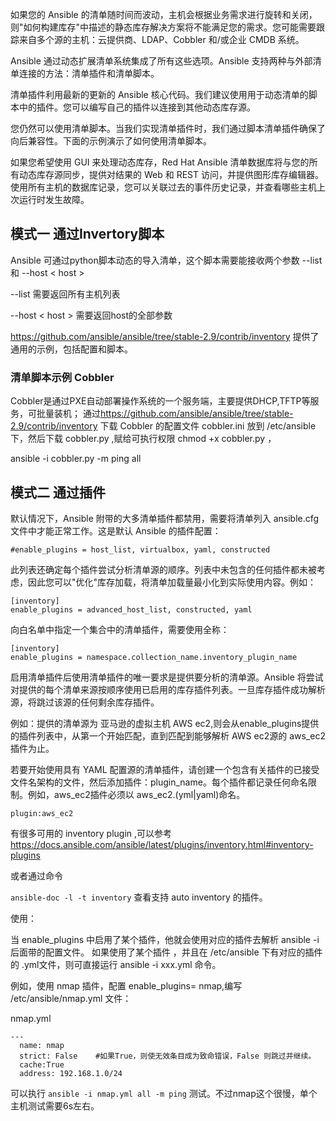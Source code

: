 如果您的 Ansible 的清单随时间而波动，主机会根据业务需求进行旋转和关闭，则"如何构建库存"中描述的静态库存解决方案将不能满足您的需求。您可能需要跟踪来自多个源的主机：云提供商、LDAP、Cobbler 和/或企业 CMDB 系统。

Ansible 通过动态扩展清单系统集成了所有这些选项。Ansible 支持两种与外部清单连接的方法：清单插件和清单脚本。


清单插件利用最新的更新的 Ansible 核心代码。我们建议使用用于动态清单的脚本中的插件。您可以编写自己的插件以连接到其他动态库存源。

您仍然可以使用清单脚本。当我们实现清单插件时，我们通过脚本清单插件确保了向后兼容性。下面的示例演示了如何使用清单脚本。

如果您希望使用 GUI 来处理动态库存，Red Hat Ansible 清单数据库将与您的所有动态库存源同步，提供对结果的 Web 和 REST 访问，并提供图形库存编辑器。使用所有主机的数据库记录，您可以关联过去的事件历史记录，并查看哪些主机上次运行时发生故障。

## 模式一 通过Invertory脚本
Ansible 可通过python脚本动态的导入清单，这个脚本需要能接收两个参数 --list 和 --host < host >

--list 需要返回所有主机列表

--host < host > 需要返回host的全部参数

<https://github.com/ansible/ansible/tree/stable-2.9/contrib/inventory> 提供了通用的示例，包括配置和脚本。



### 清单脚本示例 Cobbler

Cobbler是通过PXE自动部署操作系统的一个服务端，主要提供DHCP,TFTP等服务，可批量装机；
通过<https://github.com/ansible/ansible/tree/stable-2.9/contrib/inventory> 下载 Cobbler 的配置文件 cobbler.ini 放到 /etc/ansible 下，然后下载 cobbler.py ,赋给可执行权限 chmod +x cobbler.py ，

ansible -i cobbler.py -m ping all



## 模式二 通过插件

默认情况下，Ansible 附带的大多清单插件都禁用，需要将清单列入 ansible.cfg 文件中才能正常工作。这是默认 Ansible 的插件配置：

    #enable_plugins = host_list, virtualbox, yaml, constructed

此列表还确定每个插件尝试分析清单源的顺序。列表中未包含的任何插件都未被考虑，因此您可以"优化"库存加载，将清单加载量最小化到实际使用内容。例如：

    [inventory]
    enable_plugins = advanced_host_list, constructed, yaml

向白名单中指定一个集合中的清单插件，需要使用全称：

    [inventory]
    enable_plugins = namespace.collection_name.inventory_plugin_name


启用清单插件后使用清单插件的唯一要求是提供要分析的清单源。Ansible 将尝试对提供的每个清单来源按顺序使用已启用的库存插件列表。一旦库存插件成功解析源，将跳过该源的任何剩余库存插件。

例如：提供的清单源为 亚马逊的虚拟主机 AWS ec2,则会从enable_plugins提供的插件列表中，从第一个开始匹配，直到匹配到能够解析 AWS ec2源的 aws_ec2插件为止。

若要开始使用具有 YAML 配置源的清单插件，请创建一个包含有关插件的已接受文件名架构的文件，然后添加插件：plugin_name。每个插件都记录任何命名限制。例如，aws_ec2插件必须以 aws_ec2.(yml|yaml)命名。

    plugin:aws_ec2


有很多可用的 inventory plugin ,可以参考 <https://docs.ansible.com/ansible/latest/plugins/inventory.html#inventory-plugins> 

或者通过命令

`ansible-doc -l -t inventory` 查看支持 auto inventory 的插件。

使用：

当 enable_plugins 中启用了某个插件，他就会使用对应的插件去解析 ansible -i 后面带的配置文件。
如果使用了某个插件 ，并且在 /etc/ansible 下有对应的插件的 .yml文件，则可直接运行 ansible -i xxx.yml 命令。

例如，使用 nmap 插件，配置 enable_plugins= nmap,编写 /etc/ansible/nmap.yml 文件：

nmap.yml

    ---
      name: nmap
      strict: False    #如果True，则使无效条目成为致命错误，False 则跳过并继续。
      cache:True
      address: 192.168.1.0/24

可以执行 `ansible -i nmap.yml all -m ping` 测试。不过nmap这个很慢，单个主机测试需要6s左右。

